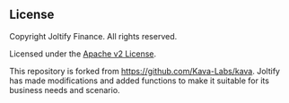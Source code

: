 ## License

Copyright Joltify Finance. All rights reserved.

Licensed under the [Apache v2 License](LICENSE.md).

This repository is forked from https://github.com/Kava-Labs/kava. Joltify has made modifications and added functions to make it suitable for its business needs and scenario.

